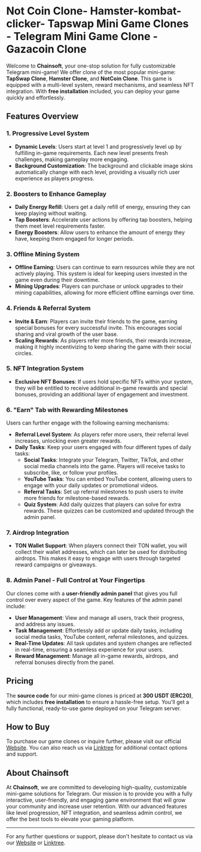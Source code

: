 # Not Coin Clone- Hamster-kombat-clicker- Tapswap Mini Game Clones - Telegram Mini Game Clone - Gazacoin Clone

Welcome to **Chainsoft**, your one-stop solution for fully customizable Telegram mini-game! We offer clone of the most popular mini-game: **TapSwap Clone**, **Hamster Clone**, and **NotCoin Clone**. This game is equipped with a multi-level system, reward mechanisms, and seamless NFT integration. With **free installation** included, you can deploy your game quickly and effortlessly.

## Features Overview

### 1. Progressive Level System
- **Dynamic Levels**: Users start at level 1 and progressively level up by fulfilling in-game requirements. Each new level presents fresh challenges, making gameplay more engaging.
- **Background Customization**: The background and clickable image skins automatically change with each level, providing a visually rich user experience as players progress.

### 2. Boosters to Enhance Gameplay
- **Daily Energy Refill**: Users get a daily refill of energy, ensuring they can keep playing without waiting.
- **Tap Boosters**: Accelerate user actions by offering tap boosters, helping them meet level requirements faster.
- **Energy Boosters**: Allow users to enhance the amount of energy they have, keeping them engaged for longer periods.

### 3. Offline Mining System
- **Offline Earning**: Users can continue to earn resources while they are not actively playing. This system is ideal for keeping users invested in the game even during their downtime.
- **Mining Upgrades**: Players can purchase or unlock upgrades to their mining capabilities, allowing for more efficient offline earnings over time.

### 4. Friends & Referral System
- **Invite & Earn**: Players can invite their friends to the game, earning special bonuses for every successful invite. This encourages social sharing and viral growth of the user base.
- **Scaling Rewards**: As players refer more friends, their rewards increase, making it highly incentivizing to keep sharing the game with their social circles.
  
### 5. NFT Integration System
- **Exclusive NFT Bonuses**: If users hold specific NFTs within your system, they will be entitled to receive additional in-game rewards and special bonuses, providing an additional layer of engagement and investment.
  
### 6. "Earn" Tab with Rewarding Milestones
Users can further engage with the following earning mechanisms:
- **Referral Level System**: As players refer more users, their referral level increases, unlocking even greater rewards.
- **Daily Tasks**: Keep your users engaged with four different types of daily tasks:
  - **Social Tasks**: Integrate your Telegram, Twitter, TikTok, and other social media channels into the game. Players will receive tasks to subscribe, like, or follow your profiles.
  - **YouTube Tasks**: You can embed YouTube content, allowing users to engage with your daily updates or promotional videos.
  - **Referral Tasks**: Set up referral milestones to push users to invite more friends for milestone-based rewards.
  - **Quiz System**: Add daily quizzes that players can solve for extra rewards. These quizzes can be customized and updated through the admin panel.

### 7. Airdrop Integration
- **TON Wallet Support**: When players connect their TON wallet, you will collect their wallet addresses, which can later be used for distributing airdrops. This makes it easy to engage with users through targeted reward campaigns or giveaways.

### 8. Admin Panel - Full Control at Your Fingertips
Our clones come with a **user-friendly admin panel** that gives you full control over every aspect of the game. Key features of the admin panel include:
- **User Management**: View and manage all users, track their progress, and address any issues.
- **Task Management**: Effortlessly add or update daily tasks, including social media tasks, YouTube content, referral milestones, and quizzes.
- **Real-Time Updates**: All task updates and system changes are reflected in real-time, ensuring a seamless experience for your users.
- **Reward Management**: Manage all in-game rewards, airdrops, and referral bonuses directly from the panel.
  
## Pricing
The **source code** for our mini-game clones is priced at **300 USDT (ERC20)**, which includes **free installation** to ensure a hassle-free setup. You'll get a fully functional, ready-to-use game deployed on your Telegram server.

## How to Buy
To purchase our game clones or inquire further, please visit our official [Website](https://yourwebsite.com). You can also reach us via [Linktree](https://linktr.ee/chainsoft) for additional contact options and support.

## About Chainsoft
At **Chainsoft**, we are committed to developing high-quality, customizable mini-game solutions for Telegram. Our mission is to provide you with a fully interactive, user-friendly, and engaging game environment that will grow your community and increase user retention. With our advanced features like level progression, NFT integration, and seamless admin control, we offer the best tools to elevate your gaming platform.

---

For any further questions or support, please don't hesitate to contact us via our [Website](https://yourwebsite.com) or [Linktree](https://linktr.ee/chainsoft).
